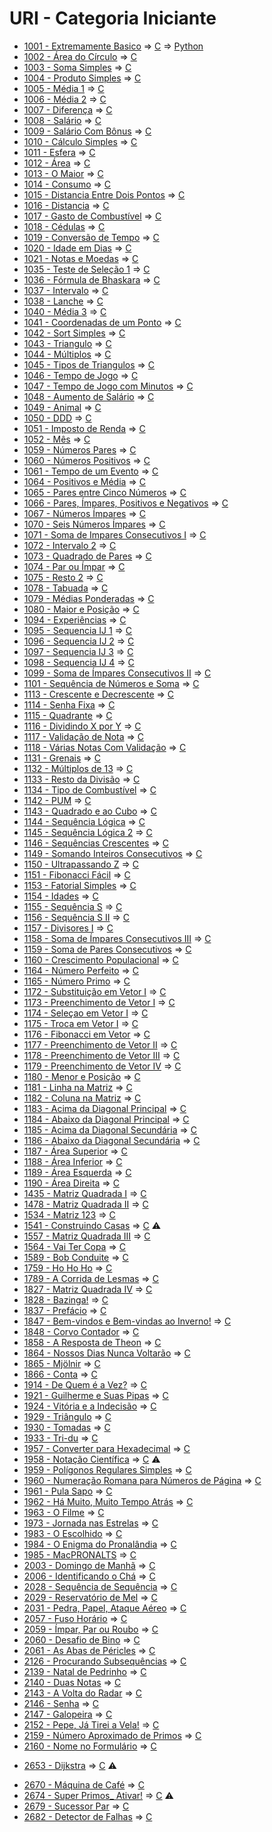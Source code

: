 # URI - Categoria Iniciante

* [1001 - Extremamente Basico](1001%20-%20Extremamente%20B%C3%A1sico.pdf) => [C](1001.c) => [Python](1001.py)
* [1002 - Área do Círculo](1002%20-%20%C3%81rea%20do%20C%C3%ADrculo.pdf) => [C](1002.c)
* [1003 - Soma Simples](1003%20-%20Soma%20Simples.pdf) => [C](1003.c)
* [1004 - Produto Simples](1004%20-%20Produto%20Simples.pdf) => [C](1004.c)
* [1005 - Média 1](1005%20-%20M%C3%A9dia%201.pdf) => [C](1005.c)
* [1006 - Média 2](1006%20-%20M%C3%A9dia%202.pdf) => [C](1006.c)
* [1007 - Diferença](1007%20-%20Diferen%C3%A7a.pdf) => [C](1007.c)
* [1008 - Salário](1008%20-%20Sal%C3%A1rio.pdf) => [C](1008.c)
* [1009 - Salário Com Bônus](1009%20-%20Sal%C3%A1rio%20com%20B%C3%B4nus.pdf) => [C](1009.c)
* [1010 - Cálculo Simples](1010%20-%20C%C3%A1lculo%20Simples.pdf) => [C](1010.c)
* [1011 - Esfera](1011%20-%20Esfera.pdf) => [C](1011.c)
* [1012 - Área](1012%20-%20%C3%81rea.pdf) => [C](1012.c)
* [1013 - O Maior](1013%20-%20O%20Maior.pdf) => [C](1013.c)
* [1014 - Consumo](1014%20-%20Consumo.pdf) => [C](1014.c)
* [1015 - Distancia Entre Dois Pontos](1015%20-%20Dist%C3%A2ncia%20Entre%20Dois%20Pontos.pdf) => [C](1015.c)
* [1016 - Distancia](1016%20-%20Dist%C3%A2ncia.pdf) => [C](1016.c)
* [1017 - Gasto de Combustível](1017%20-%20Gasto%20de%20Combust%C3%ADvel.pdf) => [C](1017.c)
* [1018 - Cédulas](1018%20-%20C%C3%A9dulas.pdf) => [C](1018.c)
* [1019 - Conversão de Tempo](1019%20-%20Convers%C3%A3o%20de%20Tempo.pdf) => [C](1019.c)
* [1020 - Idade em Dias](1020%20-%20Idade%20em%20Dias.pdf) => [C](1020.c)
* [1021 - Notas e Moedas](1021%20-%20Notas%20e%20Moedas.pdf) => [C](1021.c)
* [1035 - Teste de Seleção 1](1035%20-%20Teste%20de%20Seleção%201.pdf) => [C](1035.c)
* [1036 - Fórmula de Bhaskara](1036%20-%20Fórmula%20de%20Bhaskara.pdf) => [C](1036.c)
* [1037 - Intervalo](1037%20-%20Intervalo.pdf) => [C](1037.c)
* [1038 - Lanche](1038%20-%20Lanche.pdf) => [C](1038.c)
* [1040 - Média 3](1040%20-%20Média%203.pdf) => [C](1040.c)
* [1041 - Coordenadas de um Ponto](1041%20-%20Coordenadas%20de%20um%20Ponto.pdf) => [C](1041.c)
* [1042 - Sort Simples](1042%20-%20Sort%20Simples.pdf) => [C](1042.c)
* [1043 - Triangulo](1043%20-%20Triângulo.pdf) => [C](1043.c)
* [1044 - Múltiplos](1044%20-%20Múltiplos.pdf) => [C](1044.c)
* [1045 - Tipos de Triangulos](1045%20-%20Tipos%20de%20Triângulos.pdf) => [C](1045.c)
* [1046 - Tempo de Jogo](1046%20-%20Tempo%20de%20Jogo.pdf) => [C](1046.c)
* [1047 - Tempo de Jogo com Minutos](1047%20-%20Tempo%20de%20Jogo%20com%20Minutos.pdf) => [C](1047.c)
* [1048 - Aumento de Salário](1048%20-%20Aumento%20de%20Salário.pdf) => [C](1048.c)
* [1049 - Animal](1049%20-%20Animal.pdf) => [C](1049.c)
* [1050 - DDD](1050%20-%20DDD.pdf) => [C](1050.c)
* [1051 - Imposto de Renda](1051%20-%20Imposto%20de%20Renda.pdf) => [C](1051.c)
* [1052 - Mês](1052%20-%20Mês.pdf) => [C](1052.c)
* [1059 - Números Pares](1059%20-%20Números%20Pares.pdf) => [C](1059.c)
* [1060 - Números Positivos](1060%20-%20Números%20Positivos.pdf) => [C](1060.c)
* [1061 - Tempo de um Evento](1061%20-%20Tempo%20de%20um%20Evento.pdf) => [C](1061.c)
* [1064 - Positivos e Média](1064%20-%20Positivos%20e%20Média.pdf) => [C](1064.c)
* [1065 - Pares entre Cinco Números](1065%20-%20Pares%20entre%20Cinco%20Números.pdf) => [C](1065.c)
* [1066 - Pares, Ímpares, Positivos e Negativos](1066%20-%20Pares%2C%20Ímpares%2C%20Positivos%20e%20Negativos.pdf) => [C](1066.c)
* [1067 - Números Ímpares](1067%20-%20Números%20Ímpares.pdf) => [C](1067.c)
* [1070 - Seis Números Ímpares](1070%20-%20Seis%20Números%20Ímpares.pdf) => [C](1070.c)
* [1071 - Soma de Impares Consecutivos I](1071%20-%20Soma%20de%20Impares%20Consecutivos%20I.pdf) => [C](1071.c)
* [1072 - Intervalo 2](1072%20-%20Intervalo%202.pdf) => [C](1072.c)
* [1073 - Quadrado de Pares](1073%20-%20Quadrado%20de%20Pares.pdf) => [C](1073.c)
* [1074 - Par ou Ímpar](1074%20-%20Par%20ou%20Ímpar.pdf) => [C](1074.c)
* [1075 - Resto 2](1075%20-%20Resto%202.pdf) => [C](1075.c)
* [1078 - Tabuada](1078%20-%20Tabuada.pdf) => [C](1078.c)
* [1079 - Médias Ponderadas](1079%20-%20Médias%20Ponderadas.pdf) => [C](1079.c)
* [1080 - Maior e Posição](1080%20-%20Maior%20e%20Posição.pdf) => [C](1080.c)
* [1094 - Experiências](1094%20-%20Experiências.pdf) => [C](1094.c)
* [1095 - Sequencia IJ 1](1095%20-%20Sequencia%20IJ%201.pdf) => [C](1095.c)
* [1096 - Sequencia IJ 2](1096%20-%20Sequencia%20IJ%202.pdf) => [C](1096.c)
* [1097 - Sequencia IJ 3](1097%20-%20Sequencia%20IJ%203.pdf) => [C](1097.c)
* [1098 - Sequencia IJ 4](1098%20-%20Sequencia%20IJ%204.pdf) => [C](1098.c)
* [1099 - Soma de Ímpares Consecutivos II](1099%20-%20Soma%20de%20Impares%20Consecutivos%20II.pdf) => [C](1099.c)
* [1101 - Sequência de Números e Soma](1101%20-%20Sequencia%20de%20Numeros%20e%20Soma.pdf) => [C](1101.c)
* [1113 - Crescente e Decrescente](1113%20-%20Crescente%20e%20Decrescente.pdf) => [C](1113.c)
* [1114 - Senha Fixa](1114%20-%20Senha%20Fixa.pdf) => [C](1114.c)
* [1115 - Quadrante](1115%20-%20Quadrante.pdf) => [C](1115.c)
* [1116 - Dividindo X por Y](1116%20-%20Dividindo%20X%20por%20Y.pdf) => [C](1116.c)
* [1117 - Validação de Nota](1117%20-%20Validacao%20de%20Nota.pdf) => [C](1117.c)
* [1118 - Várias Notas Com Validação](1118%20-%20Varias%20Notas%20Com%20Validacao.pdf) => [C](1118.c)
* [1131 - Grenais](1131%20-%20Grenais.pdf) => [C](1131.c)
* [1132 - Múltiplos de 13](1132%20-%20Multiplos%20de%2013.pdf) => [C](1132.c)
* [1133 - Resto da Divisão](1133%20-%20Resto%20da%20Divisao.pdf) => [C](1133.c)
* [1134 - Tipo de Combustível](1134%20-%20Tipo%20de%20Combustivel) => [C](1134.c)
* [1142 - PUM](1142%20-%20PUM.pdf) => [C](1142.c)
* [1143 - Quadrado e ao Cubo](1143%20-%20Quadrado%20e%20ao%20Cubo.pdf) => [C](1143.c)
* [1144 - Sequência Lógica](1144%20-%20Sequencia%20Logica.pdf) => [C](1144.c)
* [1145 - Sequência Lógica 2](1145%20-%20Sequencia%20Logica%202.pdf) => [C](1145.c)
* [1146 - Sequências Crescentes](1146%20-%20Sequencias%20Crescentes.pdf) => [C](1146.c)
* [1149 - Somando Inteiros Consecutivos](1149%20-%20Somando%20Inteiros%20Consecutivos.pdf) => [C](1149.c)
* [1150 - Ultrapassando Z](1150%20-%20Ultrapassando%20Z.pdf) => [C](1150.c)
* [1151 - Fibonacci Fácil](1151%20-%20Fibonacci%20Facil.pdf) => [C](1151.c)
* [1153 - Fatorial Simples](1153%20-%20Fatorial%20Simples.pdf) => [C](1153.c)
* [1154 - Idades](1154%20-%20Idades.pdf) => [C](1154.c)
* [1155 - Sequência S](1155%20-%20Sequencia%20S.pdf) => [C](1155.c)
* [1156 - Sequência S II](1156%20-%20Sequencia%20S%20II.pdf) => [C](1156.c)
* [1157 - Divisores I](1157%20-%20Divisores%20I.pdf) => [C](1157.c)
* [1158 - Soma de Ímpares Consecutivos III](1158%20-%20Soma%20de%20Impares%20Consecutivos%20III.pdf) => [C](1158.c)
* [1159 - Soma de Pares Consecutivos](1159%20-%20Soma%20de%20Pares%20Consecutivos.pdf) => [C](1159.c)
* [1160 - Crescimento Populacional](1160%20-%20Crescimento%20Populacional.pdf) => [C](1160.c)
* [1164 - Número Perfeito](1164%20-%20Numero%20Perfeito.pdf) => [C](1164.c)
* [1165 - Número Primo](1165%20-%20Numero%20Primo.pdf) => [C](1165.c)
* [1172 - Substituição em Vetor I](1172%20-%20Substituicao%20em%20Vetor%20I.pdf) => [C](1172.c)
* [1173 - Preenchimento de Vetor I](1173%20-%20Preenchimento%20de%20Vetor%20I.pdf) => [C](1173.c)
* [1174 - Seleçao em Vetor I](1174%20-%20Selecao%20em%20Vetor%20I.pdf) => [C](1174.c)
* [1175 - Troca em Vetor I](1175%20-%20Troca%20em%20Vetor%20I.pdf) => [C](1175.c)
* [1176 - Fibonacci em Vetor](1176%20-%20Fibonacci%20em%20Vetor.pdf) => [C](1176.c)
* [1177 - Preenchimento de Vetor II](1177%20-%20Preenchimento%20de%20Vetor%20II.pdf) => [C](1177.c)
* [1178 - Preenchimento de Vetor III](1178%20-%20Preenchimento%20de%20Vetor%20III.pdf) => [C](1178.c)
* [1179 - Preenchimento de Vetor IV](1179%20-%20Preenchimento%20de%20Vetor%20IV.pdf) => [C](1179.c)
* [1180 - Menor e Posição](1180%20-%20Menor%20e%20Posicao.pdf) => [C](1180.c)
* [1181 - Linha na Matriz](1181%20-%20Linha%20na%20Matriz.pdf) => [C](1181.c)
* [1182 - Coluna na Matriz](1182%20-%20Coluna%20na%20Matriz.pdf) => [C](1182.c)
* [1183 - Acima da Diagonal Principal](1183%20-%20Acima%20da%20Diagonal%20Principal.pdf) => [C](1183.c)
* [1184 - Abaixo da Diagonal Principal](1184%20-%20Abaixo%20da%20Diagonal%20Principal.pdf) => [C](1184.c)
* [1185 - Acima da Diagonal Secundária](1185%20-%20Acima%20da%20Diagonal%20Secundária.pdf) => [C](1185.c)
* [1186 - Abaixo da Diagonal Secundária](1186%20-%20Abaixo%20da%20Diagonal%20Secundária.pdf) => [C](1186.c)
* [1187 - Área Superior](1187%20-%20Área%20Superior.pdf) => [C](1187.c)
* [1188 - Área Inferior](1188%20-%20Área%20Inferior.pdf) => [C](1188.c)
* [1189 - Área Esquerda](1189%20-%20Área%20Esquerda.pdf) => [C](1189.c)
* [1190 - Área Direita](1190%20-%20Área%20Direita.pdf) => [C](1190.c)
* [1435 - Matriz Quadrada I](1435%20-%20Matriz%20Quadrada%20I.pdf) => [C](1435.c)
* [1478 - Matriz Quadrada II](1478%20-%20Matriz%20Quadrada%20II.pdf) => [C](1478.c)
* [1534 - Matriz 123](1534%20-%20Matriz%20123.pdf) => [C](1534.c)
* [1541 - Construindo Casas](1541%20-%20Construindo%20Casas.pdf) => [C](1541.c) :warning:
* [1557 - Matriz Quadrada III](1557%20-%20Matriz%20Quadrada%20III.pdf) => [C](1557.c)
* [1564 - Vai Ter Copa](1564%20-%20Vai%20Ter%20Copa.pdf) => [C](1564.c)
* [1589 - Bob Conduite](1589%20-%20Bob%20Conduite.pdf) => [C](1589.c)
* [1759 - Ho Ho Ho](1759%20-%20Ho%20Ho%20Ho.pdf) => [C](1759.c)
* [1789 - A Corrida de Lesmas](1789%20-%20A%20Corrida%20de%20Lesmas.pdf) => [C](1789.c)
* [1827 - Matriz Quadrada IV](1827%20-%20Matriz%20Quadrada%20IV.pdf) => [C](1827.c)
* [1828 - Bazinga!](1828%20-%20Bazinga!.pdf) => [C](1828.c)
* [1837 - Prefácio](1837%20-%20Prefacio.pdf) => [C](1837.c)
* [1847 - Bem-vindos e Bem-vindas ao Inverno!](1847%20-%20Bem-vindos%20e%20Bem-vindas%20ao%20Inverno!.pdf) => [C](1847.c)
* [1848 - Corvo Contador](1848%20-%20Corvo%20Contador.pdf) => [C](1848.c)
* [1858 - A Resposta de Theon](1858%20-%20A%20Resposta%20de%20Theon.pdf) => [C](1858.c)
* [1864 - Nossos Dias Nunca Voltarão](1864%20-%20Nossos%20Dias%20Nunca%20Voltarão.pdf) => [C](1864.c)
* [1865 - Mjölnir](1865%20-%20Mjölnir.pdf) => [C](1865.c)
* [1866 - Conta](1866%20-%20Conta.pdf) => [C](1866.c)
* [1914 - De Quem é a Vez?](1914%20-%20De%20Quem%20é%20a%20Vez.pdf) => [C](1914.c)
* [1921 - Guilherme e Suas Pipas](1921%20-%20Guilherme%20e%20Suas%20Pipas.pdf) => [C](1921.c)
* [1924 - Vitória e a Indecisão](1924%20-%20Vitória%20e%20a%20Indecisão.pdf) => [C](1924.c)
* [1929 - Triângulo](1929%20-%20Triângulo.pdf) => [C](1929.c)
* [1930 - Tomadas](1930%20-%20Tomadas.pdf) => [C](1930.c)
* [1933 - Tri-du](1933%20-%20Tri-du.pdf) => [C](1933.c)
* [1957 - Converter para Hexadecimal](1957%20-%20Converter%20para%20Hexadecimal.pdf) => [C](1957.c)
* [1958 - Notação Científica](1958%20-%20Notação%20Científica.pdf) => [C](1958.c) :warning:
* [1959 - Polígonos Regulares Simples](1959%20-%20Polígonos%20Regulares%20Simples.pdf) => [C](1959.c)
* [1960 - Numeração Romana para Números de Página](1960%20-%20Numeração%20Romana%20para%20Números%20de%20Página.pdf) => [C](1960.c)
* [1961 - Pula Sapo](1961%20-%20Pula%20Sapo.pdf) => [C](1961.c)
* [1962 - Há Muito, Muito Tempo Atrás](1962%20-%20Há%20Muito,%20Muito%20Tempo%20Atrás.pdf) => [C](1962.c)
* [1963 - O Filme](1963%20-%20O%20Filme.pdf) => [C](1963.c)
* [1973 - Jornada nas Estrelas](1973%20-%20Jornada%20nas%20Estrelas.pdf) => [C](1973.c)
* [1983 - O Escolhido](1983%20-%20O%20Escolhido.pdf) => [C](1983.c)
* [1984 - O Enigma do Pronalândia](1984%20-%20O%20Enigma%20do%20Pronalândia.pdf) => [C](1984.c)
* [1985 - MacPRONALTS](1985%20-%20MacPRONALTS.pdf) => [C](1985.c)
* [2003 - Domingo de Manhã](2003%20-%20Domingo%20de%20Manhã.pdf) => [C](2003.c)
* [2006 - Identificando o Chá](2006%20-%20Identificando%20o%20Chá.pdf) => [C](2006.c)
* [2028 - Sequência de Sequência](2028%20-%20Sequência%20de%20Sequência.pdf) => [C](2028.c)
* [2029 - Reservatório de Mel](2029%20-%20Reservatório%20de%20Mel.pdf) => [C](2029.c)
* [2031 - Pedra, Papel, Ataque Aéreo](2031%20-%20Pedra,%20Papel,%20Ataque%20Aéreo.pdf) => [C](2031.c)
* [2057 - Fuso Horário](2057%20-%20Fuso%20Horário.pdf) => [C](2057.c)
* [2059 - Ímpar, Par ou Roubo](2059%20-%20Ímpar,%20Par%20ou%20Roubo.pdf) => [C](2059.c)
* [2060 - Desafio de Bino](2060%20-%20Desafio%20de%20Bino.pdf) => [C](2060.c)
* [2061 - As Abas de Péricles](2061%20-%20As%20Abas%20de%20Péricles.pdf) => [C](2061.c)
* [2126 - Procurando Subsequências](2126%20-%20Procurando%20Subsequências.pdf) => [C](2126.c)
* [2139 - Natal de Pedrinho](2139%20-%20Natal%20de%20Pedrinho.pdf) => [C](2139.c)
* [2140 - Duas Notas](2140%20-%20Duas%20Notas.pdf) => [C](2140.c)
* [2143 - A Volta do Radar](2143%20-%20A%20Volta%20do%20Radar.pdf) => [C](2143.c)
* [2146 - Senha](2146%20-%20Senha.pdf) => [C](2146.c)
* [2147 - Galopeira](2147%20-%20Galopeira.pdf) => [C](2147.c)
* [2152 - Pepe, Já Tirei a Vela!](2152%20-%20Pepe,%20Já%20Tirei%20a%20Vela!.pdf) => [C](2152.c)
* [2159 - Número Aproximado de Primos](2159%20-%20Número%20Aproximado%20de%20Primos.pdf) => [C](2159.c)
* [2160 - Nome no Formulário](2160%20-%20Nome%20no%20Formulário.pdf) => [C](2160.c)
<!-- * [DDD](DDD.pdf) => [C](codigo.c) -->
<!-- * [DDD](DDD.pdf) => [C](codigo.c) -->
<!-- * [DDD](DDD.pdf) => [C](codigo.c) -->
<!-- * [DDD](DDD.pdf) => [C](codigo.c) -->
<!-- * [DDD](DDD.pdf) => [C](codigo.c) -->
<!-- * [DDD](DDD.pdf) => [C](codigo.c) -->
<!-- * [DDD](DDD.pdf) => [C](codigo.c) -->
<!-- * [DDD](DDD.pdf) => [C](codigo.c) -->
<!-- * [DDD](DDD.pdf) => [C](codigo.c) -->
<!-- * [DDD](DDD.pdf) => [C](codigo.c) -->
<!-- * [DDD](DDD.pdf) => [C](codigo.c) -->
<!-- * [DDD](DDD.pdf) => [C](codigo.c) -->
<!-- * [DDD](DDD.pdf) => [C](codigo.c) -->
<!-- * [DDD](DDD.pdf) => [C](codigo.c) -->
<!-- * [DDD](DDD.pdf) => [C](codigo.c) -->
<!-- * [DDD](DDD.pdf) => [C](codigo.c) -->
<!-- * [DDD](DDD.pdf) => [C](codigo.c) -->
<!-- * [DDD](DDD.pdf) => [C](codigo.c) -->
<!-- * [DDD](DDD.pdf) => [C](codigo.c) -->
<!-- * [DDD](DDD.pdf) => [C](codigo.c) -->
<!-- * [DDD](DDD.pdf) => [C](codigo.c) -->
<!-- * [DDD](DDD.pdf) => [C](codigo.c) -->
<!-- * [DDD](DDD.pdf) => [C](codigo.c) -->
<!-- * [DDD](DDD.pdf) => [C](codigo.c) -->
<!-- * [DDD](DDD.pdf) => [C](codigo.c) -->
<!-- * [DDD](DDD.pdf) => [C](codigo.c) -->
<!-- * [DDD](DDD.pdf) => [C](codigo.c) -->
<!-- * [DDD](DDD.pdf) => [C](codigo.c) -->
<!-- * [DDD](DDD.pdf) => [C](codigo.c) -->
<!-- * [DDD](DDD.pdf) => [C](codigo.c) -->
<!-- * [DDD](DDD.pdf) => [C](codigo.c) -->
<!-- * [DDD](DDD.pdf) => [C](codigo.c) -->
<!-- * [DDD](DDD.pdf) => [C](codigo.c) -->
<!-- * [DDD](DDD.pdf) => [C](codigo.c) -->
<!-- * [DDD](DDD.pdf) => [C](codigo.c) -->
<!-- * [DDD](DDD.pdf) => [C](codigo.c) -->
<!-- * [DDD](DDD.pdf) => [C](codigo.c) -->
<!-- * [DDD](DDD.pdf) => [C](codigo.c) -->
<!-- * [DDD](DDD.pdf) => [C](codigo.c) -->
<!-- * [DDD](DDD.pdf) => [C](codigo.c) -->
<!-- * [DDD](DDD.pdf) => [C](codigo.c) -->
<!-- * [DDD](DDD.pdf) => [C](codigo.c) -->
<!-- * [DDD](DDD.pdf) => [C](codigo.c) -->
<!-- * [DDD](DDD.pdf) => [C](codigo.c) -->
<!-- * [DDD](DDD.pdf) => [C](codigo.c) -->
<!-- * [DDD](DDD.pdf) => [C](codigo.c) -->
<!-- * [DDD](DDD.pdf) => [C](codigo.c) -->
<!-- * [DDD](DDD.pdf) => [C](codigo.c) -->
<!-- * [DDD](DDD.pdf) => [C](codigo.c) -->
<!-- * [DDD](DDD.pdf) => [C](codigo.c) -->
<!-- * [DDD](DDD.pdf) => [C](codigo.c) -->
<!-- * [DDD](DDD.pdf) => [C](codigo.c) -->
<!-- * [DDD](DDD.pdf) => [C](codigo.c) -->
<!-- * [DDD](DDD.pdf) => [C](codigo.c) -->
<!-- * [DDD](DDD.pdf) => [C](codigo.c) -->
<!-- * [DDD](DDD.pdf) => [C](codigo.c) -->
<!-- * [DDD](DDD.pdf) => [C](codigo.c) -->
<!-- * [DDD](DDD.pdf) => [C](codigo.c) -->
<!-- * [DDD](DDD.pdf) => [C](codigo.c) -->
<!-- * [DDD](DDD.pdf) => [C](codigo.c) -->
<!-- * [DDD](DDD.pdf) => [C](codigo.c) -->
<!-- * [DDD](DDD.pdf) => [C](codigo.c) -->
<!-- * [DDD](DDD.pdf) => [C](codigo.c) -->
<!-- * [DDD](DDD.pdf) => [C](codigo.c) -->
* [2653 - Dijkstra](2653%20-%20Dijkstra.pdf) => [C](2653.c) :warning:
<!-- * [DDD](DDD.pdf) => [C](codigo.c) -->
* [2670 - Máquina de Café](2670%20-%20Máquina%20de%20Café.pdf) => [C](2670.c)
* [2674 - Super Primos_ Ativar!](2674%20-%20Super%20Primos_Ativar!.pdf) => [C](2674.c) :warning:
* [2679 - Sucessor Par](2679%20-%20Sucessor%20Par.pdf) => [C](2679.c)
* [2682 - Detector de Falhas](2682%20-%20Detector%20de%20Falhas.pdf) => [C](2682.c)
